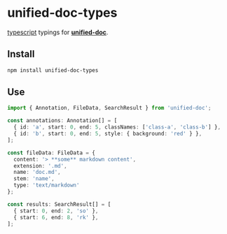 # unified-doc-types

[typescript][typescript] typings for [**unified-doc**][unified-doc].

## Install

```sh
npm install unified-doc-types
```

## Use

```ts
import { Annotation, FileData, SearchResult } from 'unified-doc';

const annotations: Annotation[] = [
  { id: 'a', start: 0, end: 5, classNames: ['class-a', 'class-b'] },
  { id: 'b', start: 0, end: 5, style: { background: 'red' } },
];

const fileData: FileData = {
  content: '> **some** markdown content',
  extension: '.md',
  name: 'doc.md',
  stem: 'name',
  type: 'text/markdown'
};

const results: SearchResult[] = [
  { start: 0, end: 2, 'so' },
  { start: 6, end: 8, 'rk' },
];
```

<!-- Links -->
[typescript]: https://github.com/microsoft/TypeScript
[unified-doc]: https://github.com/unified-doc/unified-doc
